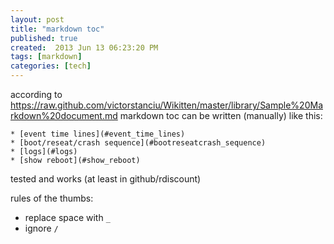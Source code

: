 ```yaml
---
layout: post
title: "markdown toc"
published: true
created:  2013 Jun 13 06:23:20 PM
tags: [markdown]
categories: [tech]
---
```



according to
<https://raw.github.com/victorstanciu/Wikitten/master/library/Sample%20Markdown%20document.md>
markdown toc can be written (manually) like this:

    * [event time lines](#event_time_lines)
    * [boot/reseat/crash sequence](#bootreseatcrash_sequence)
    * [logs](#logs)
    * [show reboot](#show_reboot)

tested and works (at least in github/rdiscount)

rules of the thumbs:
* replace space with `_`
* ignore `/`


